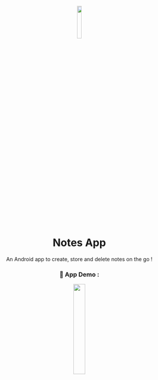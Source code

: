 <p align="center"><img width="15%" height="auto" src="https://user-images.githubusercontent.com/56636487/133924766-c557d24d-e7c7-45fa-a2d8-6fb74f2c66ea.png"></p>

<h1 align= "center"><b>Notes App</b></h1>

<p align="center">An Android app to create, store and delete notes on the go !
  
<br>
  
<h3 align= "center"><b>📱 App Demo :</b></h3>
<p align="center"><img width="25%" height="auto" src="https://user-images.githubusercontent.com/56636487/133924840-da0b2e34-3ea8-4a2c-9119-5888c3ce0b28.gif"></p>
